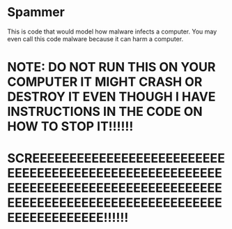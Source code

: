 # Spammer
This is code that would model how malware infects a computer. You may even call this code malware because it can harm a computer.
# NOTE: DO NOT RUN THIS ON YOUR COMPUTER IT MIGHT CRASH OR DESTROY IT EVEN THOUGH I HAVE INSTRUCTIONS IN THE CODE ON HOW TO STOP IT!!!!!!
# SCREEEEEEEEEEEEEEEEEEEEEEEEEEEEEEEEEEEEEEEEEEEEEEEEEEEEEEEEEEEEEEEEEEEEEEEEEEEEEEEEEEEEEEEEEEEEEEEEEEEEEEEEEEEEEEEEEEEEEEEEEEEEEE!!!!!!
